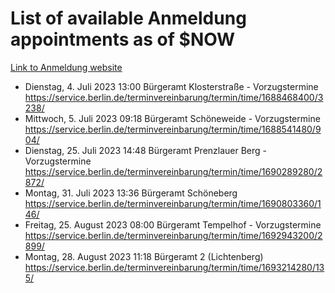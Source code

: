 # List of available Anmeldung appointments as of $NOW
[Link to Anmeldung website](https://service.berlin.de/terminvereinbarung/termin/tag.php?termin=1&anliegen[]=120686&dienstleisterlist=122210,122217,327316,122219,327312,122227,327314,122231,327346,122243,327348,122254,122252,329742,122260,329745,122262,329748,122271,327278,122273,327274,122277,327276,330436,122280,327294,122282,327290,122284,327292,122291,327270,122285,327266,122286,327264,122296,327268,150230,329760,122297,327286,122294,327284,122312,329763,122314,329775,122304,327330,122311,327334,122309,327332,317869,122281,327352,122279,329772,122283,122276,327324,122274,327326,122267,329766,122246,327318,122251,327320,122257,327322,122208,327298,122226,327300&herkunft=http%3A%2F%2Fservice.berlin.de%2Fdienstleistung%2F120686%2F)
- Dienstag, 4. Juli 2023 13:00 Bürgeramt Klosterstraße - Vorzugstermine https://service.berlin.de/terminvereinbarung/termin/time/1688468400/3238/
- Mittwoch, 5. Juli 2023 09:18 Bürgeramt Schöneweide - Vorzugstermine https://service.berlin.de/terminvereinbarung/termin/time/1688541480/904/
- Dienstag, 25. Juli 2023 14:48 Bürgeramt Prenzlauer Berg - Vorzugstermine https://service.berlin.de/terminvereinbarung/termin/time/1690289280/2872/
- Montag, 31. Juli 2023 13:36 Bürgeramt Schöneberg https://service.berlin.de/terminvereinbarung/termin/time/1690803360/146/
- Freitag, 25. August 2023 08:00 Bürgeramt Tempelhof - Vorzugstermine https://service.berlin.de/terminvereinbarung/termin/time/1692943200/2899/
- Montag, 28. August 2023 11:18 Bürgeramt 2 (Lichtenberg) https://service.berlin.de/terminvereinbarung/termin/time/1693214280/135/
